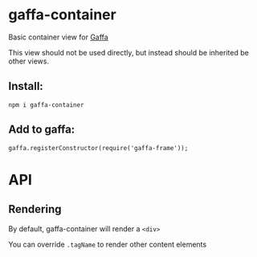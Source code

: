 # gaffa-container

Basic container view for [Gaffa](https://github.com/gaffa-tape/gaffa)

This view should not be used directly, but instead should be inherited be other views.

## Install:

    npm i gaffa-container

## Add to gaffa:

    gaffa.registerConstructor(require('gaffa-frame'));

# API

## Rendering

By default, gaffa-container will render a ```<div>```

You can override ```.tagName``` to render other content elements
